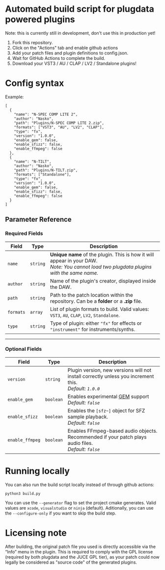 # Automated build script for plugdata powered plugins

Note: this is currently still in development, don't use this in production yet!

1. Fork this repository.
2. Click on the "Actions" tab and enable github actions
3. Add your patch files and plugin definitions to config.json.
4. Wait for GitHub Actions to complete the build.
5. Download your VST3 / AU / CLAP / LV2 / Standalone plugins!


# Config syntax

Example:
```
[
  {
    "name": "N-SPEC COMP LITE 2",
    "author": "Nasko",
    "path": "Plugins/N-SPEC COMP LITE 2.zip",
    "formats": ["VST3", "AU", "LV2", "CLAP"],
    "type": "fx",
    "version": "1.0.0",
    "enable_gem": false,
    "enable_sfizz": false,
    "enable_ffmpeg": false
  },
  {
    "name": "N-TILT",
    "author": "Nasko",
    "path": "Plugins/N-TILT.zip",
    "formats": ["Standalone"],
    "type": "fx",
    "version": "1.0.0",
    "enable_gem": false,
    "enable_sfizz": false,
    "enable_ffmpeg": false
  }
]
```

## Parameter Reference

### Required Fields

| Field     | Type     | Description |
|-----------|----------|-------------|
| `name`    | `string` | **Unique name** of the plugin. This is how it will appear in your DAW. <br>_Note: You cannot load two plugdata plugins with the same name._ |
| `author`  | `string` | Name of the plugin's creator, displayed inside the DAW. |
| `path`    | `string` | Path to the patch location within the repository. Can be a **folder** or a **.zip** file. |
| `formats` | `array`  | List of plugin formats to build. Valid values: `VST3`, `AU`, `CLAP`, `LV2`, `Standalone`. |
| `type`    | `string` | Type of plugin: either `"fx"` for effects or `"instrument"` for instruments/synths. |
---

### Optional Fields

| Field           | Type      | Description |
|------------------|-----------|-------------|
| `version`        | `string`  | Plugin version, new versions will not install correctly unless you increment this. <br>_Default: `1.0.0`_ |
| `enable_gem`     | `boolean` | Enables experimental [GEM](https://puredata.info/downloads/Gem) support <br>_Default: `false`_ |
| `enable_sfizz`   | `boolean` | Enables the `[sfz~]` object for SFZ sample playback. <br>_Default: `false`_ |
| `enable_ffmpeg`  | `boolean` | Enables FFmpeg-based audio objects. <br>Recommended if your patch plays audio files. <br>_Default: `false`_ |

# Running locally

You can also run the build script locally instead of through github actions:
```
python3 build.py
```
You can use the `--generator` flag to set the project cmake generates. Valid values are `xcode`, `visualstudio` or `ninja` (default).
Aditionally, you can use the `--configure-only` if you want to skip the build step.

# Licensing note
After building, the original patch file you used is directly accessible via the “Info” menu in the plugin. This is required to comply with the GPL license (required by both plugdata and the JUCE GPL tier), as your patch could now legally be considered as "source code" of the generated plugins.
